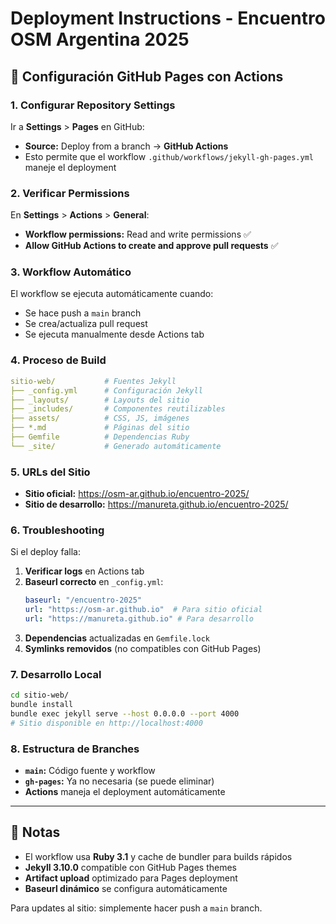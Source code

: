 # Deployment Instructions - Encuentro OSM Argentina 2025

## 🚀 Configuración GitHub Pages con Actions

### 1. Configurar Repository Settings

Ir a **Settings** > **Pages** en GitHub:

- **Source:** Deploy from a branch → **GitHub Actions**
- Esto permite que el workflow `.github/workflows/jekyll-gh-pages.yml` maneje el deployment

### 2. Verificar Permissions

En **Settings** > **Actions** > **General**:

- **Workflow permissions:** Read and write permissions ✅
- **Allow GitHub Actions to create and approve pull requests** ✅

### 3. Workflow Automático

El workflow se ejecuta automáticamente cuando:
- Se hace push a `main` branch
- Se crea/actualiza pull request
- Se ejecuta manualmente desde Actions tab

### 4. Proceso de Build

```yaml
sitio-web/           # Fuentes Jekyll
├── _config.yml      # Configuración Jekyll
├── _layouts/        # Layouts del sitio  
├── _includes/       # Componentes reutilizables
├── assets/          # CSS, JS, imágenes
├── *.md             # Páginas del sitio
├── Gemfile          # Dependencias Ruby
└── _site/           # Generado automáticamente
```

### 5. URLs del Sitio

- **Sitio oficial:** https://osm-ar.github.io/encuentro-2025/
- **Sitio de desarrollo:** https://manureta.github.io/encuentro-2025/

### 6. Troubleshooting

Si el deploy falla:

1. **Verificar logs** en Actions tab
2. **Baseurl correcto** en `_config.yml`:
   ```yaml
   baseurl: "/encuentro-2025"
   url: "https://osm-ar.github.io"  # Para sitio oficial
   url: "https://manureta.github.io" # Para desarrollo
   ```
3. **Dependencias** actualizadas en `Gemfile.lock`
4. **Symlinks removidos** (no compatibles con GitHub Pages)

### 7. Desarrollo Local

```bash
cd sitio-web/
bundle install
bundle exec jekyll serve --host 0.0.0.0 --port 4000
# Sitio disponible en http://localhost:4000
```

### 8. Estructura de Branches

- **`main`:** Código fuente y workflow
- **`gh-pages`:** Ya no necesaria (se puede eliminar)
- **Actions** maneja el deployment automáticamente

---

## 📝 Notas

- El workflow usa **Ruby 3.1** y cache de bundler para builds rápidos
- **Jekyll 3.10.0** compatible con GitHub Pages themes
- **Artifact upload** optimizado para Pages deployment
- **Baseurl dinámico** se configura automáticamente

Para updates al sitio: simplemente hacer push a `main` branch.